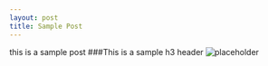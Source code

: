 ```yaml
--- 
layout: post
title: Sample Post
---
```


this is a sample post
###This is a sample h3 header
![placeholder](http://i.imgur.com/NvZgf06.gif "its a gif of capo")